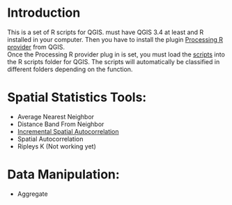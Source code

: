 # Introduction
This is a set of R scripts for QGIS. must have QGIS 3.4 at least and R installed in your computer. Then you have to install the plugin [Processing R provider](https://github.com/north-road/qgis-processing-r) from QGIS.  
Once the Processing R provider plug in is set, you must load the [scripts](Scripts) into the R scripts folder for QGIS. The scripts will automatically be classified in different folders depending on the function.

# Spatial Statistics Tools:

* Average Nearest Neighbor
* Distance Band From Neighbor
* [Incremental Spatial Autocorrelation](Scripts/Documentation/Incremental_Spatial_Autocorrelation.html)
* Spatial Autocorrelation
* Ripleys K (Not working yet)

# Data Manipulation:

* Aggregate